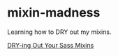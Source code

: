 mixin-madness
=============

Learning how to DRY out my mixins.

[DRY-ing Out Your Sass Mixins](http://alistapart.com/article/dry-ing-out-your-sass-mixins)
